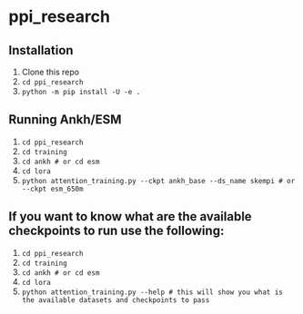 # ppi_research

## Installation

1. Clone this repo
2. `cd ppi_research`
3. `python -m pip install -U -e .`

## Running Ankh/ESM

1. `cd ppi_research`
2. `cd training`
3. `cd ankh # or cd esm`
4. `cd lora`
5. `python attention_training.py --ckpt ankh_base --ds_name skempi # or --ckpt esm_650m`

## If you want to know what are the available checkpoints to run use the following:

1. `cd ppi_research`
2. `cd training`
3. `cd ankh # or cd esm`
4. `cd lora`
5. `python attention_training.py --help # this will show you what is the available datasets and checkpoints to pass`
